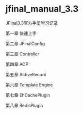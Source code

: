 # jfinal_manual_3.3
JFinal3.3官方手册学习记录


第一章 快速上手

第二章 JFinalConfig

第三章 Controller

第四章 AOP

第五章 ActiveRecord

第六章 Template Engine 

第七章 EhCachePlugin

第八章 RedisPlugin